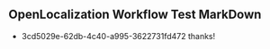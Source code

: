 ## OpenLocalization Workflow Test MarkDown
* 3cd5029e-62db-4c40-a995-3622731fd472 thanks!

<!--HONumber=Jul16_HO2-->



